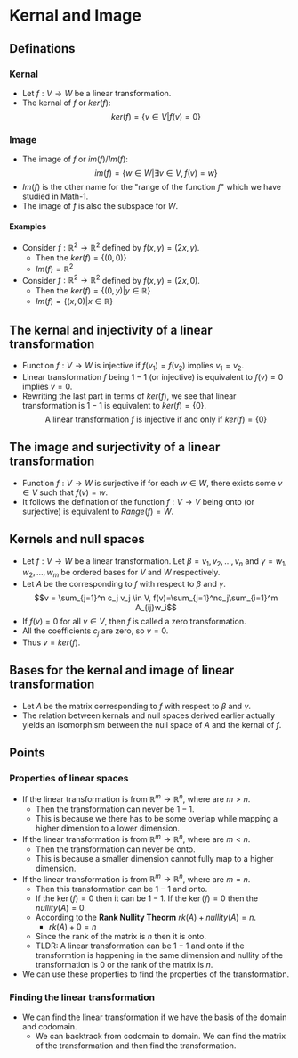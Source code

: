# Kernal and Image

## Definations

### Kernal

- Let $f : V \rightarrow W$ be a linear transformation.
- The kernal of $f$ or $ker(f):$
  $$ker(f) = \{v \in V | f(v) = 0\}$$

### Image

- The image of $f$ or $im(f) / Im(f):$
  $$im(f) = \{w \in W | \exists v \in V, f(v) = w\}$$
- $Im(f)$ is the other name for the "range of the function $f$" which we have studied in Math-1.
- The image of $f$ is also the subspace for $W$.

#### Examples

- Consider $f : \mathbb{R}^2 \rightarrow \mathbb{R}^2$ defined by $f(x, y) = (2x, y)$.
  - Then the $ker(f) = \lbrace (0,0) \rbrace$
  - $Im(f) = \mathbb{R}^2$
- Consider $f : \mathbb{R}^2 \rightarrow \mathbb{R}^2$ defined by $f(x, y) = (2x, 0)$.
  - Then the $ker(f) = \lbrace (0,y) | y \in \mathbb{R} \rbrace$
  - $Im(f) = \lbrace (x,0) | x \in \mathbb{R} \rbrace$

## The kernal and injectivity of a linear transformation

- Function $f : V \rightarrow W$ is injective if $f(v_1) = f(v_2)$ implies $v_1 = v_2$.
- Linear transformation $f$ being $1-1$ (or injective) is equivalent to $f(v) = 0$ implies $v = 0$.
- Rewriting the last part in terms of $ker(f)$, we see that linear transformation is $1-1$ is equivalent to $ker(f) = \lbrace 0 \rbrace$.
  $$\text{ A linear transformation } f \text{ is injective if and only if } ker(f) = \lbrace 0 \rbrace$$

## The image and surjectivity of a linear transformation

- Function $f : V \rightarrow W$ is surjective if for each $w \in W$, there exists some $v \in V$ such that $f(v) = w$.
- It follows the defination of the function $f : V \rightarrow V$ being onto (or surjective) is equivalent to $Range(f) = W$.

## Kernels and null spaces

- Let $f : V \rightarrow W$ be a linear transformation. Let $\beta = v_1, v_2, \dots, v_n$ and $\gamma = w_1, w_2, \dots, w_m$ be ordered bases for $V$ and $W$ respectively.
- Let $A$ be the corresponding to $f$ with respect to $\beta$ and $\gamma$.
  $$v = \sum_{j=1}^n c_j v_j \in V, f(v)=\sum_{j=1}^nc_j\sum_{i=1}^m A_{ij}w_i$$
- If $f(v) = 0$ for all $v \in V$, then $f$ is called a zero transformation.
- All the coefficients $c_j$ are zero, so $v = 0$.
- Thus $v = ker(f)$.

## Bases for the kernal and image of linear transformation

- Let $A$ be the matrix corresponding to $f$ with respect to $\beta$ and $\gamma$.
- The relation between kernals and null spaces derived earlier actually yields an isomorphism between the null space of $A$ and the kernal of $f$.

## Points
### Properties of linear spaces
- If the linear transformation is from $\mathbb{R}^m \rightarrow \mathbb{R}^n$, where are $m > n$.
  - Then the transformation can never be $1-1$.
  - This is because we there has to be some overlap while mapping a higher dimension to a lower dimension.
- If the linear transformation is from $\mathbb{R}^m \rightarrow \mathbb{R}^n$, where are $m < n$.
  - Then the transformation can never be $\text{onto}$.
  - This is because a smaller dimension cannot fully map to a higher dimension.
- If the linear transformation is from $\mathbb{R}^m \rightarrow \mathbb{R}^n$, where are $m = n$.
  - Then this transformation can be $1-1$ and $\text{onto}$.
  - If the $\ker(f) = 0$ then it can be $1-1$. If the $\ker(f) = 0$ then the $nullity(A) = 0$.
  - According to the **Rank Nullity Theorm** $rk(A) + nullity(A) = n$.
    - $rk(A) + 0 = n$
  - Since the rank of the matrix is $n$ then it is onto.
  - TLDR: A linear transformation can be $1-1$ and $\text{onto}$ if the transformtion is happening in the same dimension and nullity of the transformation is 0 or the rank of the matrix is $n$.
- We can use these properties to find the properties of the transformation.
### Finding the linear transformation
- We can find the linear transformation if we have the basis of the domain and codomain.
  - We can backtrack from codomain to domain. We can find the matrix of the transformation and then find the transformation.